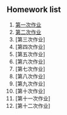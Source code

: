 ## Homework list ##
 1. [第一次作业](https://github.com/Meisterklasse/compuational_physics_N2014301020015/blob/master/README.md)
 2. [第二次作业](https://github.com/Meisterklasse/compuational_physics_N2014301020015/blob/master/temp.py)
 3. [第三次作业]
 4. [第四次作业]
 5. [第五次作业]
 6. [第六次作业]
 7. [第七次作业]
 8. [第八次作业]
 9. [第九次作业]
 10. [第十次作业]
 11. [第十一次作业]
 12. [第十二次作业]

